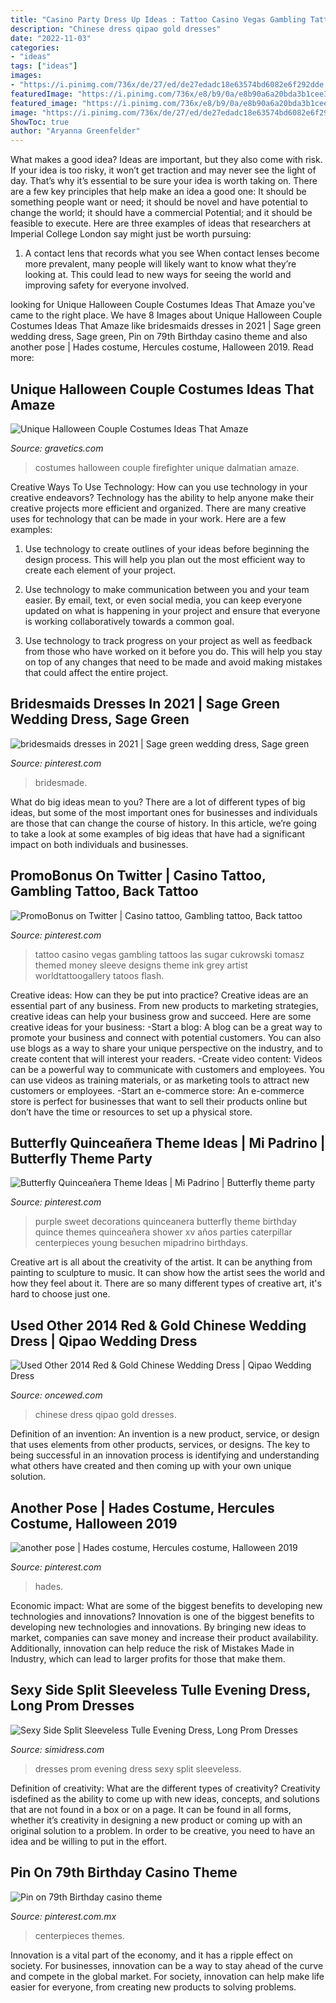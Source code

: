 ```yaml
---
title: "Casino Party Dress Up Ideas : Tattoo Casino Vegas Gambling Tattoos Las Sugar Cukrowski Tomasz Themed Money Sleeve Designs Theme Ink Grey Artist Worldtattoogallery Tatoos Flash"
description: "Chinese dress qipao gold dresses"
date: "2022-11-03"
categories:
- "ideas"
tags: ["ideas"]
images:
- "https://i.pinimg.com/736x/de/27/ed/de27edadc18e63574bd6082e6f292dde.jpg"
featuredImage: "https://i.pinimg.com/736x/e8/b9/0a/e8b90a6a20bda3b1cee363c63a16c066.jpg"
featured_image: "https://i.pinimg.com/736x/e8/b9/0a/e8b90a6a20bda3b1cee363c63a16c066.jpg"
image: "https://i.pinimg.com/736x/de/27/ed/de27edadc18e63574bd6082e6f292dde.jpg"
ShowToc: true
author: "Aryanna Greenfelder"
---
```



What makes a good idea?
Ideas are important, but they also come with risk. If your idea is too risky, it won’t get traction and may never see the light of day. That’s why it’s essential to be sure your idea is worth taking on. There are a few key principles that help make an idea a good one: It should be something people want or need; it should be novel and have potential to change the world; it should have a commercial Potential; and it should be feasible to execute. Here are three examples of ideas that researchers at Imperial College London say might just be worth pursuing: 
1. A contact lens that records what you see When contact lenses become more prevalent, many people will likely want to know what they’re looking at. This could lead to new ways for seeing the world and improving safety for everyone involved.

	

		
looking for Unique Halloween Couple Costumes Ideas That Amaze you've came to the right place. We have 8 Images about Unique Halloween Couple Costumes Ideas That Amaze like bridesmaids dresses in 2021 | Sage green wedding dress, Sage green, Pin on 79th Birthday casino theme and also another pose | Hades costume, Hercules costume, Halloween 2019. Read more:
		
    
## Unique Halloween Couple Costumes Ideas That Amaze

<img loading=lazy src="https://www.gravetics.com/wp-content/uploads/2017/07/Dalmatian-Firefighter.jpg" onerror="this.onerror=null;this.src='https://tse2.mm.bing.net/th?id=OIP.2GyKmF6GvnY-WS6n4MIymwHaJ4&amp;pid=15.1';" alt="Unique Halloween Couple Costumes Ideas That Amaze">

_Source: gravetics.com_

>costumes halloween couple firefighter unique dalmatian amaze. 

	

Creative Ways To Use Technology: How can you use technology in your creative endeavors?
Technology has the ability to help anyone make their creative projects more efficient and organized. There are many creative uses for technology that can be made in your work. Here are a few examples:
1. Use technology to create outlines of your ideas before beginning the design process. This will help you plan out the most efficient way to create each element of your project.

2. Use technology to make communication between you and your team easier. By email, text, or even social media, you can keep everyone updated on what is happening in your project and ensure that everyone is working collaboratively towards a common goal.

3. Use technology to track progress on your project as well as feedback from those who have worked on it before you do. This will help you stay on top of any changes that need to be made and avoid making mistakes that could affect the entire project.

    
## Bridesmaids Dresses In 2021 | Sage Green Wedding Dress, Sage Green

<img loading=lazy src="https://i.pinimg.com/736x/de/27/ed/de27edadc18e63574bd6082e6f292dde.jpg" onerror="this.onerror=null;this.src='https://tse4.mm.bing.net/th?id=OIP.y4ims8E7avZ1NpryTwcS1gHaNW&amp;pid=15.1';" alt="bridesmaids dresses in 2021 | Sage green wedding dress, Sage green">

_Source: pinterest.com_

>bridesmade. 

	

What do big ideas mean to you?
There are a lot of different types of big ideas, but some of the most important ones for businesses and individuals are those that can change the course of history. In this article, we’re going to take a look at some examples of big ideas that have had a significant impact on both individuals and businesses.

    
## PromoBonus On Twitter | Casino Tattoo, Gambling Tattoo, Back Tattoo

<img loading=lazy src="https://i.pinimg.com/736x/7d/83/88/7d83884383baeb526ee8c964c639144f--casino-tattoo-sugar.jpg" onerror="this.onerror=null;this.src='https://tse3.mm.bing.net/th?id=OIP.amS5nTBDYVzmq8hLW9eTlgDjEs&amp;pid=15.1';" alt="PromoBonus on Twitter | Casino tattoo, Gambling tattoo, Back tattoo">

_Source: pinterest.com_

>tattoo casino vegas gambling tattoos las sugar cukrowski tomasz themed money sleeve designs theme ink grey artist worldtattoogallery tatoos flash. 

	

Creative ideas: How can they be put into practice?
Creative ideas are an essential part of any business. From new products to marketing strategies, creative ideas can help your business grow and succeed. Here are some creative ideas for your business: 
-Start a blog: A blog can be a great way to promote your business and connect with potential customers. You can also use blogs as a way to share your unique perspective on the industry, and to create content that will interest your readers. 
-Create video content: Videos can be a powerful way to communicate with customers and employees. You can use videos as training materials, or as marketing tools to attract new customers or employees. 
-Start an e-commerce store: An e-commerce store is perfect for businesses that want to sell their products online but don’t have the time or resources to set up a physical store.

    
## Butterfly Quinceañera Theme Ideas | Mi Padrino | Butterfly Theme Party

<img loading=lazy src="https://i.pinimg.com/736x/e8/b9/0a/e8b90a6a20bda3b1cee363c63a16c066.jpg" onerror="this.onerror=null;this.src='https://tse1.mm.bing.net/th?id=OIP.gEOwxs7vFLo5Pmchrt1CSwHaLH&amp;pid=15.1';" alt="Butterfly Quinceañera Theme Ideas | Mi Padrino | Butterfly theme party">

_Source: pinterest.com_

>purple sweet decorations quinceanera butterfly theme birthday quince themes quinceañera shower xv años parties caterpillar centerpieces young besuchen mipadrino birthdays. 

	

Creative art is all about the creativity of the artist. It can be anything from painting to sculpture to music. It can show how the artist sees the world and how they feel about it. There are so many different types of creative art, it's hard to choose just one.

    
## Used Other 2014 Red &amp; Gold Chinese Wedding Dress | Qipao Wedding Dress

<img loading=lazy src="https://www.oncewed.com/used-wedding-dresses/images/dresses/12146/268x444/Other-2014-38011.jpg" onerror="this.onerror=null;this.src='https://tse4.mm.bing.net/th?id=OIP.G7QsW3xOCan8MiF_BzOuHAAAAA&amp;pid=15.1';" alt="Used Other 2014 Red &amp; Gold Chinese Wedding Dress | Qipao Wedding Dress">

_Source: oncewed.com_

>chinese dress qipao gold dresses. 

	

Definition of an invention:
An invention is a new product, service, or design that uses elements from other products, services, or designs. The key to being successful in an innovation process is identifying and understanding what others have created and then coming up with your own unique solution.

    
## Another Pose | Hades Costume, Hercules Costume, Halloween 2019

<img loading=lazy src="https://i.pinimg.com/736x/17/88/7a/17887aac97a0ba5fbc1219b9cd8e4be0--hades.jpg" onerror="this.onerror=null;this.src='https://tse3.mm.bing.net/th?id=OIP.hYSgugcpLcEZyNdCclbANgHaLI&amp;pid=15.1';" alt="another pose | Hades costume, Hercules costume, Halloween 2019">

_Source: pinterest.com_

>hades. 

	

Economic impact: What are some of the biggest benefits to developing new technologies and innovations?
Innovation is one of the biggest benefits to developing new technologies and innovations. By bringing new ideas to market, companies can save money and increase their product availability. Additionally, innovation can help reduce the risk of Mistakes Made in Industry, which can lead to larger profits for those that make them.

    
## Sexy Side Split Sleeveless Tulle Evening Dress, Long Prom Dresses

<img loading=lazy src="http://cdn.shopify.com/s/files/1/1674/3893/products/M84A_1024x1024.jpg?v=1502432617" onerror="this.onerror=null;this.src='https://tse3.mm.bing.net/th?id=OIP.gaGJsRIE5LlfoJPXa0B4TwHaLG&amp;pid=15.1';" alt="Sexy Side Split Sleeveless Tulle Evening Dress, Long Prom Dresses">

_Source: simidress.com_

>dresses prom evening dress sexy split sleeveless. 

	

Definition of creativity: What are the different types of creativity?
Creativity isdefined as the ability to come up with new ideas, concepts, and solutions that are not found in a box or on a page. It can be found in all forms, whether it’s creativity in designing a new product or coming up with an original solution to a problem. In order to be creative, you need to have an idea and be willing to put in the effort.

    
## Pin On 79th Birthday Casino Theme

<img loading=lazy src="https://i.pinimg.com/736x/64/5e/06/645e069e5704e31fd00d684d6de59d03.jpg" onerror="this.onerror=null;this.src='https://tse4.mm.bing.net/th?id=OIP.IggDxOf2dK_fLf8EWm6e5wHaJ3&amp;pid=15.1';" alt="Pin on 79th Birthday casino theme">

_Source: pinterest.com.mx_

>centerpieces themes. 

	

Innovation is a vital part of the economy, and it has a ripple effect on society. For businesses, innovation can be a way to stay ahead of the curve and compete in the global market. For society, innovation can help make life easier for everyone, from creating new products to solving problems.

